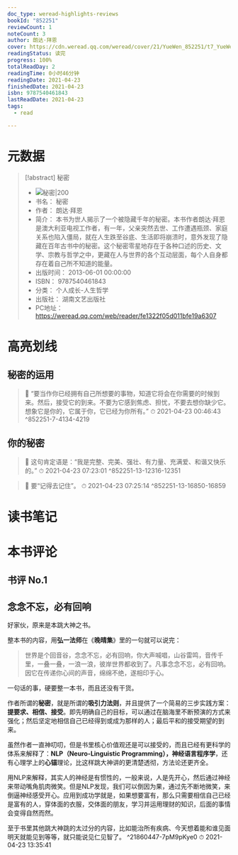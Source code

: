 ```yaml
---
doc_type: weread-highlights-reviews
bookId: "852251"
reviewCount: 1
noteCount: 3
author: 朗达·拜恩
cover: https://cdn.weread.qq.com/weread/cover/21/YueWen_852251/t7_YueWen_852251.jpg
readingStatus: 读完
progress: 100%
totalReadDay: 2
readingTime: 0小时46分钟
readingDate: 2021-04-23
finishedDate: 2021-04-23
isbn: 9787540461843
lastReadDate: 2021-04-23
tags:
  - read

---
```

# 元数据
> [!abstract] 秘密
> - ![ 秘密|200](https://cdn.weread.qq.com/weread/cover/21/YueWen_852251/t7_YueWen_852251.jpg)
> - 书名： 秘密
> - 作者： 朗达·拜恩
> - 简介： 本书为世人揭示了一个被隐藏千年的秘密。本书作者朗达·拜恩是澳大利亚电视工作者，有一年，父亲突然去世、工作遭遇瓶颈、家庭关系也陷入僵局，就在人生跌至谷底、生活即将崩溃时，意外发现了隐藏在百年古书中的秘密。这个秘密零星地存在于各种口述的历史、文学、宗教与哲学之中，更藏在人与世界的各个互动层面，每个人自身都存在着自己所不知道的能量。
> - 出版时间： 2013-06-01 00:00:00
> - ISBN： 9787540461843
> - 分类： 个人成长-人生哲学
> - 出版社： 湖南文艺出版社
> - PC地址：https://weread.qq.com/web/reader/fe1322f05d011bfe19a6307

# 高亮划线

## 秘密的运用

> 📌 “要当作你已经拥有自己所想要的事物，知道它将会在你需要的时候到来。然后，接受它的到来。不要为它感到焦虑、担忧，不要去想你缺少它。想象它是你的，它属于你，它已经为你所有。” 
> ⏱ 2021-04-23 00:46:43 ^852251-7-4134-4219

## 你的秘密

> 📌 这句肯定语是：“我是完整、完美、强壮、有力量、充满爱、和谐又快乐的。” 
> ⏱ 2021-04-23 07:23:01 ^852251-13-12316-12351

> 📌 要“记得去记住”。 
> ⏱ 2021-04-23 07:25:14 ^852251-13-16850-16859

# 读书笔记

# 本书评论

## 书评 No.1 
## 念念不忘，必有回响

好家伙，原来是本跳大神之书。

整本书的内容，用**弘一法师**在《**晚晴集**》里的一句就可以说完：

> 世界是个回音谷，念念不忘，必有回响，你大声喊唱，山谷雷鸣，音传千里，一叠一叠，一浪一浪，彼岸世界都收到了。凡事念念不忘，必有回响。因它在传递你心间的声音，绵绵不绝，遂相印于心。

一句话的事，硬要整一本书，而且还没有干货。

作者所谓的**秘密**，就是所谓的**吸引力法则**，并且提供了一个简易的三步实践方案：**提要求、相信、接受**。即先明确自己的目标，可以通过在脑海里不断预演的方式来强化；然后坚定地相信自己已经得到或成为那样的人；最后平和的接受期望的到来。

虽然作者一直神叨叨，但是书里核心价值观还是可以接受的，而且已经有更科学的体系来解释了：**NLP（Neuro-Linguistic Programming），神经语言程序学**，还有心理学上的**心锚**理论，比这样跳大神讲的更清楚透彻，方法论还更齐全。

用NLP来解释，其实人的神经是有惯性的，一般来说，人是先开心，然后通过神经来带动嘴角肌肉微笑。但是NLP发现，我们可以倒因为果，通过先不断地微笑，来倒逼神经感受开心。应用到成功学就是，如果想要富有，那么只需要相信自己已经是富有的人，穿体面的衣服，交体面的朋友，学习并运用理财的知识，后面的事情会变得自然而然。

至于书里其他跳大神跳的太过分的内容，比如能治所有疾病、今天想着能和谁见面明天就能见到等等，就只能说见仁见智了。 ^21860447-7pM9pKye0
⏱ 2021-04-23 13:35:41

